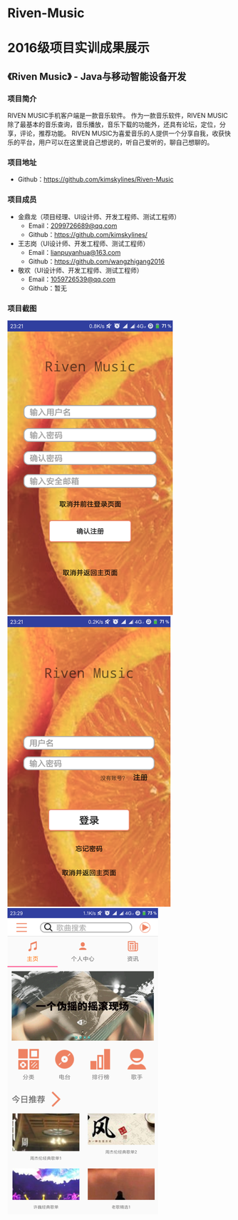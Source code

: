 # Riven-Music

# 2016级项目实训成果展示 

## 《Riven Music》 - Java与移动智能设备开发

### 项目简介

RIVEN MUSIC手机客户端是一款音乐软件。
作为一款音乐软件，RIVEN MUSIC除了最基本的音乐查询，音乐播放，音乐下载的功能外，还具有论坛，定位，分享，评论，推荐功能。
RIVEN MUSIC为喜爱音乐的人提供一个分享自我，收获快乐的平台，用户可以在这里说自己想说的，听自己爱听的，聊自己想聊的。

### 项目地址
- Github：https://github.com/kimskylines/Riven-Music

### 项目成员

- 金鼎龙（项目经理、UI设计师、开发工程师、测试工程师）
  - Email：2099726689@qq.com
  - Github：https://github.com/kimskylines/
- 王志岗（UI设计师、开发工程师、测试工程师）
  - Email：lianpuyanhua@163.com
  - Github：https://github.com/wangzhigang2016
- 敬欢（UI设计师、开发工程师、测试工程师）
  - Email：1059726539@qq.com
  - Github：暂无
  
### 项目截图

<p>
<img src="./jietu/1.注册界面.png" width=371 height=660 />
<img src="./jietu/2.登录界面.png" width=366 height=651 />
<img src="./jietu/3.主页1.png" width=338 height=686 />
</p>
